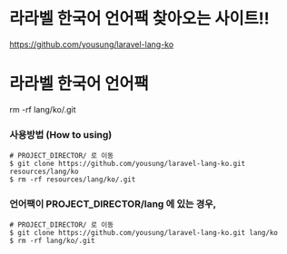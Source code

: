 # 라라벨 한국어 언어팩 찾아오는 사이트!!
https://github.com/yousung/laravel-lang-ko


# 라라벨 한국어 언어팩
rm -rf lang/ko/.git
### 사용방법 (How to using)

```
# PROJECT_DIRECTOR/ 로 이동
$ git clone https://github.com/yousung/laravel-lang-ko.git resources/lang/ko
$ rm -rf resources/lang/ko/.git
```


### 언어팩이 PROJECT_DIRECTOR/lang 에 있는 경우,

```
# PROJECT_DIRECTOR/ 로 이동
$ git clone https://github.com/yousung/laravel-lang-ko.git lang/ko
$ rm -rf lang/ko/.git
```
